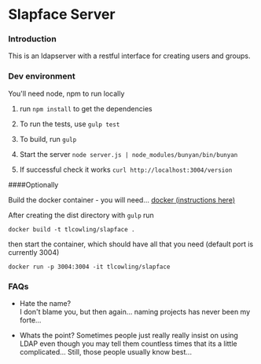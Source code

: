 Slapface Server
===============

### Introduction

This is an ldapserver with a restful interface for creating users and groups. 

### Dev environment
You'll need node, npm to run locally 

1. run ````npm install```` to get the dependencies

2. To run the tests, use ````gulp test````

3. To build, run ````gulp````

4. Start the server ````node server.js | node_modules/bunyan/bin/bunyan````

5. If successful check it works ````curl http://localhost:3004/version````

####Optionally 

Build the docker container - you will need... [docker (instructions here)](https://docs.docker.com/installation/)

After creating the dist directory with ````gulp```` run

````docker build -t tlcowling/slapface .````

then start the container, which should have all that you need (default port is currently 3004)

````docker run -p 3004:3004 -it tlcowling/slapface````

### FAQs

- Hate the name?  
I don't blame you, but then again... naming projects has never been my forte...

- Whats the point? 
Sometimes people just really really insist on using LDAP even though you may tell them countless times that its a little complicated... Still, those people usually know best...
